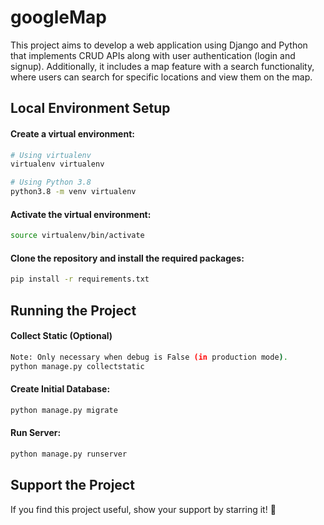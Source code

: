 # googleMap

This project aims to develop a web application using Django and Python that implements CRUD APIs along with user authentication (login and signup). Additionally, it includes a map feature with a search functionality, where users can search for specific locations and view them on the map.

## Local Environment Setup
#### Create a virtual environment:
```bash
# Using virtualenv
virtualenv virtualenv

# Using Python 3.8
python3.8 -m venv virtualenv
```
#### Activate the virtual environment:
```bash 
source virtualenv/bin/activate
```
#### Clone the repository and install the required packages:
```bash
pip install -r requirements.txt
```
## Running the Project
#### Collect Static (Optional)
```bash
Note: Only necessary when debug is False (in production mode).
python manage.py collectstatic
```
#### Create Initial Database:
```bash
python manage.py migrate
```
#### Run Server:
```bash
python manage.py runserver
```
## Support the Project
If you find this project useful, show your support by starring it! 🌟
